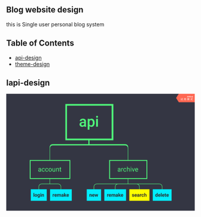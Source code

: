 ## Blog website design

this is Single user personal blog system

## Table of Contents
+ [api-design](#api-design)
+ [theme-design](#theme-design)

## Ⅰapi-design

![](img/api.png)

